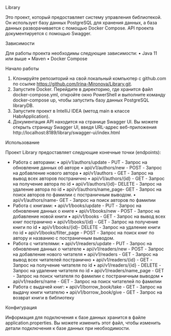 Library

Это проект, который предоставляет систему управления библиотекой. Он использует базу данных PostgreSQL для хранения данных, а база данных разворачивается с помощью Docker Compose. API проекта документируется с помощью Swagger. 

Зависимости

Для работы проекта необходимы следующие зависимости:
•	Java 11 или выше
•	Maven
•	Docker Compose

Начало работы

1.	Клонируйте репозиторий на свой локальный компьютер с github.com по ссылке https://github.com/Irina-Mironova/Library.git.
2.	Запустите Docker. Перейдите в директорию, где хранится файл  docker-compose.yml,  откройте окно PowerShell и выполните команду docker-compose up, чтобы запустить базу данных PostgreSQL libraryDB.
3.	Запустите проект в IntelliJ IDEA (метод main в классе HabrApplication).
4.	Документация API находится на странице Swagger UI. Вы можете открыть страницу Swagger UI, введя URL-адрес веб-приложения  http://localhost:8189/library/swagger-ui/index.html

Использование

Проект Library предоставляет следующие конечные точки (endpoints):
- Работа с авторами:
•	api/v1/authors/update - PUT - Запрос на обновление данных об авторе
•	api/v1/authors/new  - POST - Запрос на добавление нового автора
•	api/v1/authors - GET - Запрос на вывод всех авторов постранично
•	api/v1/authors/{id} - GET - Запрос на получение автора по id
•	api/v1/authors/{id}- DELETE - Запрос на удаление автора по id
•	api/v1/authors/name_page- GET - Запрос на поиск авторов по фамилии с постраничным выводом.
•	api/v1/authors/name- GET - Запрос на поиск авторов по фамилии
- Работа с книгами:
•	api/v1/books/update - PUT - Запрос на обновление данных о книге
•	api/v1/books/new  - POST - Запрос на добавление новой книги
•	api/v1/books - GET - Запрос на вывод всех книг постранично
•	api/v1/books/{id} - GET - Запрос на получение книги по id
•	api/v1/books/{id}- DELETE - Запрос на удаление книги по id
•	api/v1/books/filter_page - POST - Запрос на поиск книг по автору и названию с постраничным выводом.
- Работа с читателями:
•	api/v1/readers/update - PUT - Запрос на обновление данных о читателе
•	api/v1/readers/new  - POST - Запрос на добавление нового читателя
•	api/v1/readers - GET - Запрос на вывод всех читателей постранично
•	api/v1/readers/{id} - GET - Запрос на получение читателя по id
•	api/v1/readers/{id} - DELETE - Запрос на удаление читателя по id
•	api/v1/readers/name_page - GET - Запрос на поиск читателя по фамилии с постраничным выводом 
•	api/v1/readers/name - GET - Запрос на поиск читателей по фамилии
- Работа с выдачей книг:
•	api/v1/borrow_book/take - GET - Запрос на выдачу книги читателю 
•	api/v1/borrow_book/give  - GET - Запрос на возврат книги в библиотеку

Конфигурация

Информация для подключения к базе данных хранится в файле application.properties. Вы можете изменить этот файл, чтобы изменить детали подключения к базе данных при необходимости.

